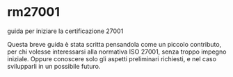 # rm27001
guida per iniziare la certificazione 27001

Questa breve guida è stata scritta pensandola come un piccolo contributo, per chi volesse interessarsi alla normativa ISO 27001, senza troppo impegno iniziale.
Oppure conoscere solo gli aspetti preliminari richiesti, e nel caso svilupparli in un possibile futuro.
